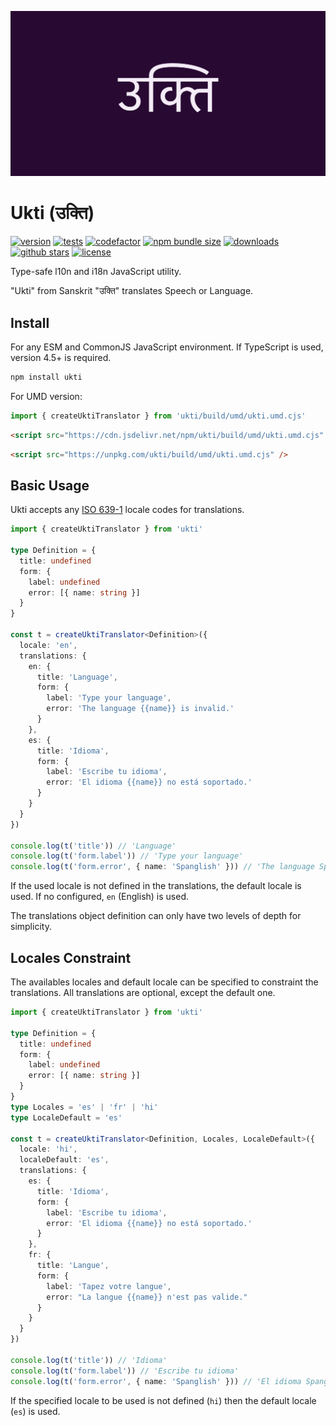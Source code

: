 ![](https://github.com/romelperez/ukti/raw/main/ukti.jpg)

# Ukti (उक्ति)

[![version](https://img.shields.io/npm/y/ukti.svg)](https://npmjs.org/package/ukti)
[![tests](https://github.com/romelperez/ukti/workflows/tests/badge.svg)](https://github.com/romelperez/ukti/actions)
[![codefactor](https://www.codefactor.io/repository/github/romelperez/ukti/badge)](https://www.codefactor.io/repository/github/romelperez/ukti)
[![npm bundle size](https://img.shields.io/bundlephobia/minzip/ukti.svg)](https://bundlephobia.com/package/ukti)
[![downloads](https://img.shields.io/npm/dm/ukti.svg)](https://npmjs.org/package/ukti)
[![github stars](https://img.shields.io/github/stars/romelperez/ukti.svg?style=social&label=stars)](https://github.com/romelperez/ukti)
[![license](https://img.shields.io/github/license/romelperez/ukti.svg)](https://github.com/romelperez/ukti/blob/main/LICENSE)

Type-safe l10n and i18n JavaScript utility.

"Ukti" from Sanskrit "उक्ति" translates Speech or Language.

## Install

For any ESM and CommonJS JavaScript environment. If TypeScript is used, version 4.5+ is required.

```bash
npm install ukti
```

For UMD version:

```ts
import { createUktiTranslator } from 'ukti/build/umd/ukti.umd.cjs'
```

```html
<script src="https://cdn.jsdelivr.net/npm/ukti/build/umd/ukti.umd.cjs" />
```

```html
<script src="https://unpkg.com/ukti/build/umd/ukti.umd.cjs" />
```

## Basic Usage

Ukti accepts any [ISO 639-1](https://en.wikipedia.org/wiki/List_of_ISO_639-1_codes)
locale codes for translations.

```ts
import { createUktiTranslator } from 'ukti'

type Definition = {
  title: undefined
  form: {
    label: undefined
    error: [{ name: string }]
  }
}

const t = createUktiTranslator<Definition>({
  locale: 'en',
  translations: {
    en: {
      title: 'Language',
      form: {
        label: 'Type your language',
        error: 'The language {{name}} is invalid.'
      }
    },
    es: {
      title: 'Idioma',
      form: {
        label: 'Escribe tu idioma',
        error: 'El idioma {{name}} no está soportado.'
      }
    }
  }
})

console.log(t('title')) // 'Language'
console.log(t('form.label')) // 'Type your language'
console.log(t('form.error', { name: 'Spanglish' })) // 'The language Spanglish is invalid.'
```

If the used locale is not defined in the translations, the default locale is used.
If no configured, `en` (English) is used.

The translations object definition can only have two levels of depth for simplicity.

## Locales Constraint

The availables locales and default locale can be specified to constraint the translations.
All translations are optional, except the default one.

```ts
import { createUktiTranslator } from 'ukti'

type Definition = {
  title: undefined
  form: {
    label: undefined
    error: [{ name: string }]
  }
}
type Locales = 'es' | 'fr' | 'hi'
type LocaleDefault = 'es'

const t = createUktiTranslator<Definition, Locales, LocaleDefault>({
  locale: 'hi',
  localeDefault: 'es',
  translations: {
    es: {
      title: 'Idioma',
      form: {
        label: 'Escribe tu idioma',
        error: 'El idioma {{name}} no está soportado.'
      }
    },
    fr: {
      title: 'Langue',
      form: {
        label: 'Tapez votre langue',
        error: "La langue {{name}} n'est pas valide."
      }
    }
  }
})

console.log(t('title')) // 'Idioma'
console.log(t('form.label')) // 'Escribe tu idioma'
console.log(t('form.error', { name: 'Spanglish' })) // 'El idioma Spanglish no está soportado.'
```

If the specified locale to be used is not defined (`hi`) then the default
locale (`es`) is used.
